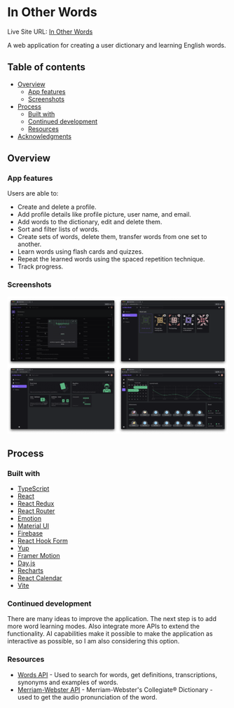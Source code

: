 # In Other Words

Live Site URL: [In Other Words](https://inotherwords.online/)

A web application for creating a user dictionary and learning English words.

## Table of contents

- [Overview](#overview)
  - [App features](#app-features)
  - [Screenshots](#screenshots)
- [Process](#process)
  - [Built with](#built-with)
  - [Continued development](#continued-development)
  - [Resources](#resources)
- [Acknowledgments](#acknowledgments)

## Overview

### App features

Users are able to:

- Create and delete a profile.
- Add profile details like profile picture, user name, and email.
- Add words to the dictionary, edit and delete them.
- Sort and filter lists of words.
- Create sets of words, delete them, transfer words from one set to another.
- Learn words using flash cards and quizzes.
- Repeat the learned words using the spaced repetition technique.
- Track progress.

### Screenshots

![](./public/in_other_words.png)

## Process

### Built with

- [TypeScript](https://www.typescriptlang.org/)
- [React](https://reactjs.org/)
- [React Redux](https://react-redux.js.org/)
- [React Router](https://reactrouter.com/en/main)
- [Emotion](https://emotion.sh/docs/introduction)
- [Material UI](https://mui.com/)
- [Firebase](https://firebase.google.com/)
- [React Hook Form](https://react-hook-form.com/)
- [Yup](https://www.npmjs.com/package/yup)
- [Framer Motion](https://www.framer.com/motion/)
- [Day.js](https://day.js.org/)
- [Recharts](https://recharts.org/en-US/)
- [React Calendar](https://www.npmjs.com/package/react-calendar)
- [Vite](https://vitejs.dev/)

### Continued development

There are many ideas to improve the application. The next step is to add more word learning modes. Also integrate more APIs to extend the functionality. AI capabilities make it possible to make the application as interactive as possible, so I am also considering this option.

### Resources

- [Words API](https://www.wordsapi.com/) - Used to search for words, get definitions, transcriptions, synonyms and examples of words.
- [Merriam-Webster API](https://dictionaryapi.com/) - Merriam-Webster's Collegiate® Dictionary - used to get the audio pronunciation of the word.
